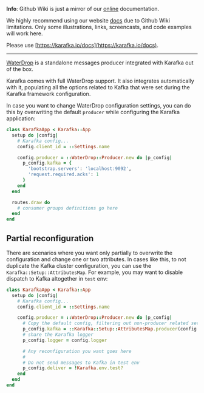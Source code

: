 **Info**: Github Wiki is just a mirror of our [online](https://karafka.io/docs) documentation.

We highly recommend using our website [docs](https://karafka.io/docs) due to Github Wiki limitations. Only some illustrations, links, screencasts, and code examples will work here.

Please use [https://karafka.io/docs](https://karafka.io/docs).

---


[WaterDrop](https://github.com/karafka/waterdrop) is a standalone messages producer integrated with Karafka out of the box.

Karafka comes with full WaterDrop support. It also integrates automatically with it, populating all the options related to Kafka that were set during the Karafka framework configuration.

In case you want to change WaterDrop configuration settings, you can do this by overwriting the default `producer` while configuring the Karafka application:

```ruby
class KarafkaApp < Karafka::App
  setup do |config|
    # Karafka config...
    config.client_id = ::Settings.name

    config.producer = ::WaterDrop::Producer.new do |p_config|
      p_config.kafka = {
        'bootstrap.servers': 'localhost:9092',
        'request.required.acks': 1
      }
    end
  end

  routes.draw do
    # consumer groups definitions go here
  end
end
```


## Partial reconfiguration

There are scenarios where you want only partially to overwrite the configuration and change one or two attributes. In cases like this, to not duplicate the Kafka cluster configuration, you can use the `Karafka::Setup::AttributesMap`. For example, you may want to disable dispatch to Kafka altogether in `test` env:

```ruby
class KarafkaApp < Karafka::App
  setup do |config|
    # Karafka config...
    config.client_id = ::Settings.name

    config.producer = ::WaterDrop::Producer.new do |p_config|
      # Copy the default config, filtering out non-producer related settings
      p_config.kafka = ::Karafka::Setup::AttributesMap.producer(config.kafka.dup)
      # share the Karafka logger
      p_config.logger = config.logger

      # Any reconfiguration you want goes here
      #
      # Do not send messages to Kafka in test env
      p_config.deliver = !Karafka.env.test?
    end
  end
end
```
